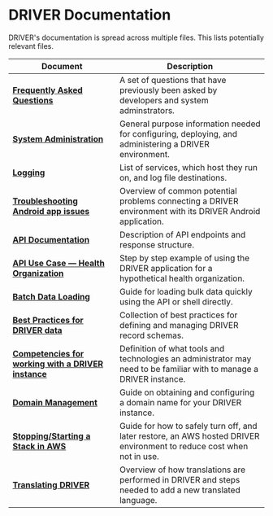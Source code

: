 # DRIVER Documentation
DRIVER's documentation is spread across multiple files. This lists potentially relevant files.

| Document | Description |
| - | - |
| [**Frequently Asked Questions**](frequently-asked-questions.md) | A set of questions that have previously been asked by developers and system adminstrators. |
| [**System Administration**](system-administration.md) | General purpose information needed for configuring, deploying, and administering a DRIVER environment. |
| [**Logging**](logging.md) | List of services, which host they run on, and log file destinations. |
| [**Troubleshooting Android app issues**](android-troubleshooting.md) | Overview of common potential problems connecting a DRIVER environment with its DRIVER Android application. |
| [**API Documentation**](api-documentation.md) | Description of API endpoints and response structure. |
| [**API Use Case &mdash; Health Organization**](api-use-case-health-organization.md) | Step by step example of using the DRIVER application for a hypothetical health organization. |
| [**Batch Data Loading**](batch-data-loading.md) | Guide for loading bulk data quickly using the API or shell directly. |
| [**Best Practices for DRIVER data**](data-best-practices.md) | Collection of best practices for defining and managing DRIVER record schemas. |
| [**Competencies for working with a DRIVER instance**](dev_ops_competencies.md) | Definition of what tools and technologies an administrator may need to be familiar with to manage a DRIVER instance. |
| [**Domain Management**](domain-management.md) | Guide on obtaining and configuring a domain name for your DRIVER instance. |
| [**Stopping/Starting a Stack in AWS**](stopping-starting-aws-stack.md) | Guide for how to safely turn off, and later restore, an AWS hosted DRIVER environment to reduce cost when not in use. |
| [**Translating DRIVER**](translation.md) | Overview of how translations are performed in DRIVER and steps needed to add a new translated language. |
